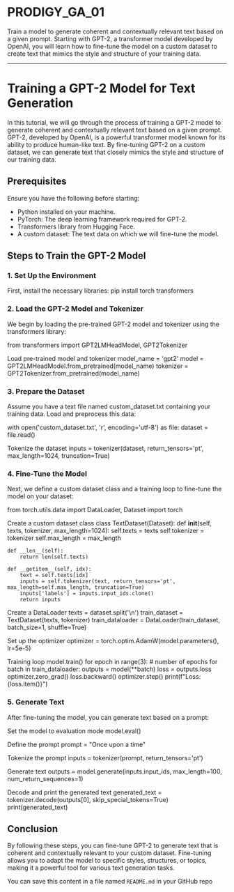 # PRODIGY_GA_01
Train a model to generate coherent and contextually relevant text based on a given prompt. Starting with GPT-2, a transformer model developed by OpenAI, you will learn how to fine-tune the model on a custom dataset to create text that mimics the style and structure of your training data. 

---

# Training a GPT-2 Model for Text Generation

In this tutorial, we will go through the process of training a GPT-2 model to generate coherent and contextually relevant text based on a given prompt. GPT-2, developed by OpenAI, is a powerful transformer model known for its ability to produce human-like text. By fine-tuning GPT-2 on a custom dataset, we can generate text that closely mimics the style and structure of our training data.

## Prerequisites

Ensure you have the following before starting:

- Python installed on your machine.
- PyTorch: The deep learning framework required for GPT-2.
- Transformers library from Hugging Face.
- A custom dataset: The text data on which we will fine-tune the model.

## Steps to Train the GPT-2 Model

### 1. Set Up the Environment

First, install the necessary libraries:  pip install torch transformers


### 2. Load the GPT-2 Model and Tokenizer

We begin by loading the pre-trained GPT-2 model and tokenizer using the transformers library:

from transformers import GPT2LMHeadModel, GPT2Tokenizer

Load pre-trained model and tokenizer
model_name = 'gpt2'
model = GPT2LMHeadModel.from_pretrained(model_name)
tokenizer = GPT2Tokenizer.from_pretrained(model_name)


### 3. Prepare the Dataset
Assume you have a text file named custom_dataset.txt containing your training data. Load and preprocess this data:

with open('custom_dataset.txt', 'r', encoding='utf-8') as file:
    dataset = file.read()

Tokenize the dataset
inputs = tokenizer(dataset, return_tensors='pt', max_length=1024, truncation=True)


### 4. Fine-Tune the Model
Next, we define a custom dataset class and a training loop to fine-tune the model on your dataset:

from torch.utils.data import DataLoader, Dataset
import torch

Create a custom dataset class
class TextDataset(Dataset):
    def __init__(self, texts, tokenizer, max_length=1024):
        self.texts = texts
        self.tokenizer = tokenizer
        self.max_length = max_length

    def __len__(self):
        return len(self.texts)

    def __getitem__(self, idx):
        text = self.texts[idx]
        inputs = self.tokenizer(text, return_tensors='pt', max_length=self.max_length, truncation=True)
        inputs['labels'] = inputs.input_ids.clone()
        return inputs

Create a DataLoader
texts = dataset.split('\n')
train_dataset = TextDataset(texts, tokenizer)
train_dataloader = DataLoader(train_dataset, batch_size=1, shuffle=True)

Set up the optimizer
optimizer = torch.optim.AdamW(model.parameters(), lr=5e-5)

Training loop
model.train()
for epoch in range(3):  # number of epochs
    for batch in train_dataloader:
        outputs = model(**batch)
        loss = outputs.loss
        optimizer.zero_grad()
        loss.backward()
        optimizer.step()
        print(f"Loss: {loss.item()}")

        
### 5. Generate Text
After fine-tuning the model, you can generate text based on a prompt:

Set the model to evaluation mode
model.eval()

Define the prompt
prompt = "Once upon a time"

Tokenize the prompt
inputs = tokenizer(prompt, return_tensors='pt')

Generate text
outputs = model.generate(inputs.input_ids, max_length=100, num_return_sequences=1)

Decode and print the generated text
generated_text = tokenizer.decode(outputs[0], skip_special_tokens=True)
print(generated_text)

## Conclusion
By following these steps, you can fine-tune GPT-2 to generate text that is coherent and contextually relevant to your custom dataset. Fine-tuning allows you to adapt the model to specific styles, structures, or topics, making it a powerful tool for various text generation tasks.

You can save this content in a file named `README.md` in your GitHub repo

